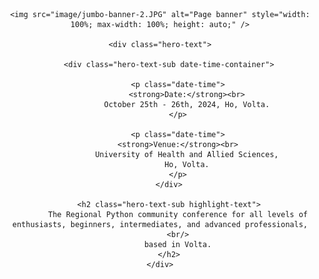 <!-- ---
title: 2024 PyHo Conference
description: A foundational regional Python Conference of the Python and developer community in Volta.
--- -->

<!-- Centered content -->
<div style="text-align: center;">

    <img src="image/jumbo-banner-2.JPG" alt="Page banner" style="width: 100%; max-width: 100%; height: auto;" />

    <div class="hero-text">

        <div class="hero-text-sub date-time-container">

            <p class="date-time">
                <strong>Date:</strong><br>
                October 25th - 26th, 2024, Ho, Volta.
            </p>

            <p class="date-time">
            <strong>Venue:</strong><br>
                University of Health and Allied Sciences,
                Ho, Volta.
            </p>
        </div>

        <h2 class="hero-text-sub highlight-text">
            The Regional Python community conference for all levels of enthusiasts, beginners, intermediates, and advanced professionals,
            <br/>
            based in Volta.
        </h2>
    </div>

</div>
